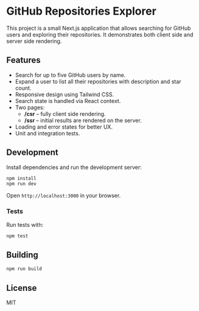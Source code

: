 # GitHub Repositories Explorer

This project is a small Next.js application that allows searching for GitHub users and exploring their repositories. It demonstrates both client side and server side rendering.

## Features

- Search for up to five GitHub users by name.
- Expand a user to list all their repositories with description and star count.
- Responsive design using Tailwind CSS.
- Search state is handled via React context.
- Two pages:
  - **/csr** – fully client side rendering.
  - **/ssr** – initial results are rendered on the server.
- Loading and error states for better UX.
- Unit and integration tests.

## Development

Install dependencies and run the development server:

```bash
npm install
npm run dev
```

Open `http://localhost:3000` in your browser.

### Tests

Run tests with:

```bash
npm test
```

## Building

```bash
npm run build
```

## License

MIT
